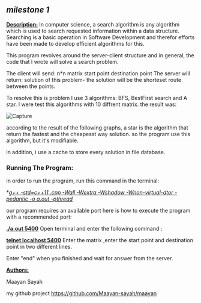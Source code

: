 ## ***milestone 1***

**<u>Description:</u>**
In computer science, a search algorithm is any algorithm which is used to search requested information within a data structure. Searching is a basic operation in Software Development and therefor efforts have been made to develop efficient algorithms for this.

This program revolves around the server-client structure and in general, the code that I wrote will solve a search problem. 

The client will send: 
 n*n matrix
start point 
destination point 
The server will return: solution of this problem- the solution will be the shorteset route between the points.

To resolve this is problem I use 3 algorithms: BFS, BestFirst search and A star.
I were test this algorithms with 10 diffrent matrix. the result was:

![Capture](https://user-images.githubusercontent.com/60346583/94564495-b6b77080-0270-11eb-85d3-ea241bc644be.PNG)


according to the result of the following graphs, a star is the algorithm that return the fastest and the cheapesst way solution. so the program use this algorithm, but it's modifiable.

in addition, i use a cache to store every solution in file database. 


### Running The Program:

in order to run the program, run this command in the terminal:

**<u>g++ -std=c++11 *.cpp -Wall -Wextra -Wshadow -Wnon-virtual-dtor -pedantic -o a.out -pthread</u>**

our program requires an available port here is how to execute the program with a recommended port:

**<u>./a.out 5400</u>**
Open terminal and enter the following command :

**<u>telnet localhost 5400</u>**
Enter the matrix ,enter the start point and destination point in two different lines.

Enter "end" when you finished and wait for answer from the server.

**<u>Authors:</u>**

Maayan Sayah

my github project https://github.com/Maayan-sayah/maayan
